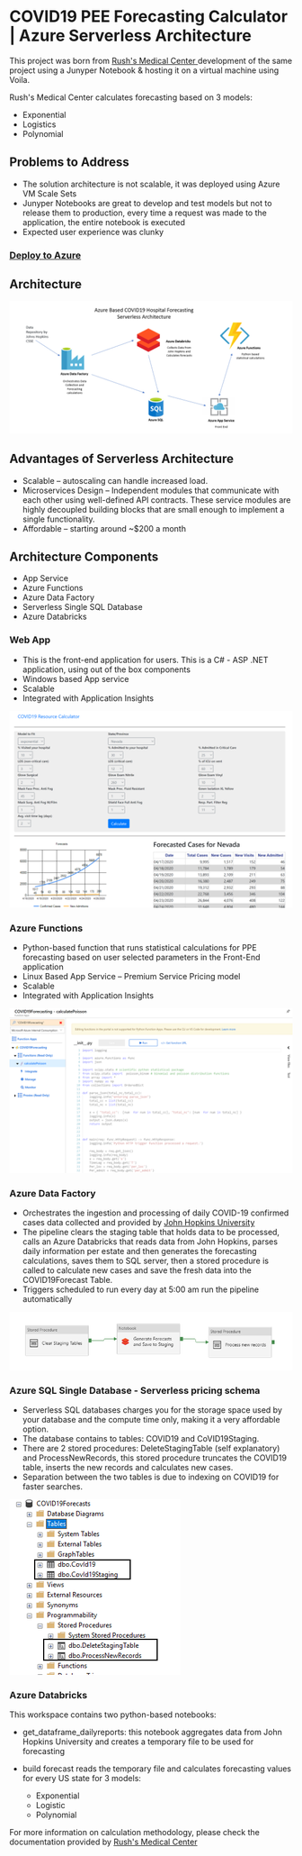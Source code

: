 # COVID19 PEE Forecasting Calculator | Azure Serverless Architecture

This project was born from <a href="https://webalyticos.home.blog/2020/03/24/covd19forecast/" target="_blank"> Rush's Medical Center </a> development of the same project using a Junyper Notebook & hosting it on a virtual machine using Voila.

Rush's Medical Center calculates forecasting based on 3 models:

* Exponential
* Logistics
* Polynomial

## Problems to Address

* The solution architecture is not scalable, it was deployed using Azure VM Scale Sets
* Junyper Notebooks are great to develop and test models but not to release them to production, every time a request was made to the application, the entire notebook is executed
* Expected user experience was clunky

### [Deploy to Azure](deploy/deploy.md)

## Architecture

![Architecture](media/architecture.png)

## Advantages of Serverless Architecture

* Scalable – autoscaling can handle increased load.
* Microservices Design – Independent modules that communicate with each other using well-defined API contracts. These service modules are highly decoupled building blocks that are small enough to implement a single functionality.
* Affordable – starting around ~$200 a month

## Architecture Components

* App Service
* Azure Functions
* Azure Data Factory
* Serverless Single SQL Database
* Azure Databricks

### Web App

* This is the front-end application for users. This is a C# - ASP .NET application, using out of the box components
* Windows based App service
* Scalable
* Integrated with Application Insights

![Architecture](media/frontend.png)

### Azure Functions

* Python-based function that runs statistical calculations for PPE forecasting based on user selected parameters in the Front-End application
* Linux Based App Service – Premium Service Pricing model
* Scalable
* Integrated with Application Insights

![Architecture](media/functions.png)

### Azure Data Factory

* Orchestrates the ingestion and processing of daily COVID-19 confirmed cases data collected and provided by [John Hopkins University](https://raw.githubusercontent.com/CSSEGISandData/COVID-19/master/csse_covid_19_data/csse_covid_19_daily_reports/)
* The pipeline clears the staging table that holds data to be processed, calls an Azure Databricks that reads data from John Hopkins, parses daily information per estate and then generates the forecasting calculations, saves them to SQL server, then a stored procedure is called to calculate new cases and save the fresh data into the COVID19Forecast Table.
* Triggers scheduled to run every day at 5:00 am run the pipeline automatically

![Architecture](media/pipeline.png)

### Azure SQL Single Database - Serverless pricing schema

* Serverless SQL databases charges you for the storage space used by your database and the compute time only, making it a very affordable option.
* The database contains to tables: COVID19 and CoVID19Staging. 
* There are 2 stored procedures: DeleteStagingTable (self explanatory) and ProcessNewRecords, this stored procedure truncates the COVID19 table, inserts the new records and calculates new cases.
* Separation between the two tables is due to indexing on COVID19 for faster searches.

![Architecture](media/databaseschema.png)

### Azure Databricks

This workspace contains two python-based notebooks:

* get_dataframe_dailyreports: this notebook aggregates data from John Hopkins University and creates a temporary file to be used for forecasting

* build forecast reads the temporary file and calculates forecasting values for every US state for 3 models:
   * Exponential
   * Logistic
   * Polynomial
   
 For more information on calculation methodology, please check the documentation provided by <a href="https://webalyticos.home.blog/2020/03/24/covd19forecast/" target="_blank"> Rush's Medical Center </a>
